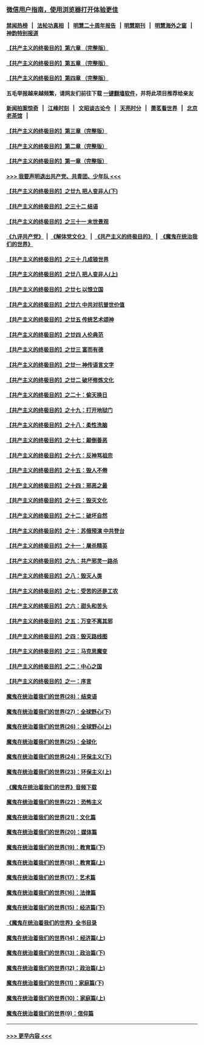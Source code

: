 ### [微信用户指南，使用浏览器打开体验更佳](https://github.com/gfw-breaker/banned-news1/blob/master/indexes/wechat-guide.md?t=0)
#### [禁闻热榜](热点新闻.md?t=0)  &nbsp;&nbsp;|&nbsp;&nbsp; [法轮功真相](https://github.com/gfw-breaker/truth/blob/master/README.md?t=0) &nbsp;&nbsp;|&nbsp;&nbsp; [明慧二十周年报告](https://github.com/gfw-breaker/mh-reports/blob/master/README.md?t=0) &nbsp;&nbsp;|&nbsp;&nbsp;[明慧期刊](https://github.com/gfw-breaker/mh-qikan) &nbsp;&nbsp;|&nbsp;&nbsp; [明慧海外之窗](https://github.com/gfw-breaker/mh-news/blob/master/README.md?t=0) &nbsp;&nbsp;|&nbsp;&nbsp; [神韵特别报道](https://github.com/gfw-breaker/mh-news/blob/master/shenyun.md?t=0)
#### [【共产主义的终极目的】第六章 （完整版）](../pages/nsc422/n11428913.md?t=02120102) 
#### [【共产主义的终极目的】第五章 （完整版）](../pages/nsc422/n11428912.md?t=02120102) 
#### [【共产主义的终极目的】第四章 （完整版）](../pages/nsc422/n11428907.md?t=02120102) 
#### 五毛举报越来越频繁，请网友们前往下载 [一键翻墙软件](https://github.com/gfw-breaker/ssr-accounts)，并将此项目推荐给亲友
#### [新闻拍案惊奇](https://github.com/gfw-breaker/banned-news1/blob/master/pages/link4.md) &nbsp;&nbsp;|&nbsp;&nbsp; [江峰时刻](https://github.com/gfw-breaker/banned-news1/blob/master/pages/link4.md) &nbsp;&nbsp;|&nbsp;&nbsp; [文昭谈古论今](https://github.com/gfw-breaker/banned-news1/blob/master/pages/link4.md) &nbsp;&nbsp;|&nbsp;&nbsp; [天亮时分](https://github.com/gfw-breaker/banned-news1/blob/master/pages/link4.md) &nbsp;&nbsp;|&nbsp;&nbsp; [萧茗看世界](https://github.com/gfw-breaker/banned-news1/blob/master/pages/link4.md) &nbsp;&nbsp;|&nbsp;&nbsp; [北京老茶馆](https://github.com/gfw-breaker/banned-news1/blob/master/pages/link4.md) &nbsp;&nbsp;|&nbsp;&nbsp; 
#### [【共产主义的终极目的】第三章（完整版）](../pages/nsc422/n11428848.md?t=02120102) 
#### [【共产主义的终极目的】第二章（完整版）](../pages/nsc422/n11428831.md?t=02120102) 
#### [【共产主义的终极目的】第一章（完整版）](../pages/nsc422/n11417651.md?t=02120102) 
#### [>>> 我要声明退出共产党、共青团、少年队 <<<](https://github.com/begood0513/goodnews/blob/master/quit/letter.md) 
#### [【共产主义的终极目的】之廿九 把人变非人(下)](../pages/nsc422/n11344140.md?t=02120102) 
#### [【共产主义的终极目的】之三十二 结语](../pages/nsc422/n11360535.md?t=02120102) 
#### [【共产主义的终极目的】之三十一 末世景观](../pages/nsc422/n11351129.md?t=02120102) 
#### [《九评共产党》](https://github.com/begood0513/9ping.md/blob/master/README.md) &nbsp;|&nbsp; [《解体党文化》](../../../../jtdwh.md/blob/master/README.md)  &nbsp;|&nbsp; [《共产主义的终极目的》](../../../../gczydzjmd.md/blob/master/README.md) &nbsp;|&nbsp; [《魔鬼在统治我们的世界》](../../../../mgztzwmdsj.md/blob/master/README.md) 
#### [【共产主义的终极目的】之三十 几成狼世界](../pages/nsc422/n11348280.md?t=02120102) 
#### [【共产主义的终极目的】之廿八 把人变非人(上)](../pages/nsc422/n11340492.md?t=02120102) 
#### [【共产主义的终极目的】之廿七 以恨立国](../pages/nsc422/n11336944.md?t=02120102) 
#### [【共产主义的终极目的】之廿六 中共对抗普世价值](../pages/nsc422/n11324785.md?t=02120102) 
#### [【共产主义的终极目的】之廿五 传统艺术颂神](../pages/nsc422/n11296396.md?t=02120102) 
#### [【共产主义的终极目的】之廿四 人伦典范](../pages/nsc422/n11296397.md?t=02120102) 
#### [【共产主义的终极目的】之廿三 富而有德](../pages/nsc422/n11283598.md?t=02120102) 
#### [【共产主义的终极目的】之廿一 神传语言文字](../pages/nsc422/n11263265.md?t=02120102) 
#### [【共产主义的终极目的】之廿二 破坏修炼文化](../pages/nsc422/n11245728.md?t=02120102) 
#### [【共产主义的终极目的】之二十：偷天换日](../pages/nsc422/n11238846.md?t=02120102) 
#### [【共产主义的终极目的】之十九：打开地狱门](../pages/nsc422/n11206376.md?t=02120102) 
#### [【共产主义的终极目的】之十八：柔性洗脑](../pages/nsc422/n11199994.md?t=02120102) 
#### [【共产主义的终极目的】之十七：颠倒善恶](../pages/nsc422/n11179782.md?t=02120102) 
#### [【共产主义的终极目的】之十六：反神骂祖宗](../pages/nsc422/n11166798.md?t=02120102) 
#### [【共产主义的终极目的】之十五：毁人不倦](../pages/nsc422/n11166792.md?t=02120102) 
#### [【共产主义的终极目的】之十四：邪恶之最](../pages/nsc422/n11150249.md?t=02120102) 
#### [【共产主义的终极目的】之十三：毁灭文化](../pages/nsc422/n11135227.md?t=02120102) 
#### [【共产主义的终极目的】之十二：破坏自然](../pages/nsc422/n11135214.md?t=02120102) 
#### [【共产主义的终极目的】之十：苏俄预演 中共登台](../pages/nsc422/n11118424.md?t=02120102) 
#### [【共产主义的终极目的】之十一：屠杀精英](../pages/nsc422/n11118442.md?t=02120102) 
#### [【共产主义的终极目的】之九：共产邪灵一路杀](../pages/nsc422/n11114139.md?t=02120102) 
#### [【共产主义的终极目的】之八：毁灭人类](../pages/nsc422/n11108503.md?t=02120102) 
#### [【共产主义的终极目的】之七：受苦的还是工农](../pages/nsc422/n11101809.md?t=02120102) 
#### [【共产主义的终极目的】之六：甜头和苦头](../pages/nsc422/n11096971.md?t=02120102) 
#### [【共产主义的终极目的】之五：万变不离其邪](../pages/nsc422/n11091285.md?t=02120102) 
#### [【共产主义的终极目的】之四：毁灭路线图](../pages/nsc422/n11086284.md?t=02120102) 
#### [【共产主义的终极目的】之三：马克思魔变](../pages/nsc422/n11061941.md?t=02120102) 
#### [【共产主义的终极目的】之二：中心之国](../pages/nsc422/n11047728.md?t=02120102) 
#### [【共产主义的终极目的】之一：序言](../pages/nsc422/n11086077.md?t=02120102) 
#### [魔鬼在统治着我们的世界(28)：结束语](../pages/nsc422/n10936246.md?t=02120102) 
#### [魔鬼在统治着我们的世界(27)：全球野心(下)](../pages/nsc422/n10928319.md?t=02120102) 
#### [魔鬼在统治着我们的世界(26)：全球野心(上)](../pages/nsc422/n10900318.md?t=02120102) 
#### [魔鬼在统治着我们的世界(25)：全球化](../pages/nsc422/n10788205.md?t=02120102) 
#### [魔鬼在统治着我们的世界(24)：环保主义(下)](../pages/nsc422/n10695307.md?t=02120102) 
#### [魔鬼在统治着我们的世界(23)：环保主义(上)](../pages/nsc422/n10688613.md?t=02120102) 
#### [《魔鬼在统治着我们的世界》音频下载](../pages/nsc422/n10635553.md?t=02120102) 
#### [魔鬼在统治着我们的世界(22)：恐怖主义](../pages/nsc422/n10614727.md?t=02120102) 
#### [魔鬼在统治着我们的世界(21)：文化篇](../pages/nsc422/n10597706.md?t=02120102) 
#### [魔鬼在统治着我们的世界(20)：媒体篇](../pages/nsc422/n10586579.md?t=02120102) 
#### [魔鬼在统治着我们的世界(19)：教育篇(下)](../pages/nsc422/n10564808.md?t=02120102) 
#### [魔鬼在统治着我们的世界(18)：教育篇(上)](../pages/nsc422/n10526970.md?t=02120102) 
#### [魔鬼在统治着我们的世界(17)：艺术篇](../pages/nsc422/n10499093.md?t=02120102) 
#### [魔鬼在统治着我们的世界(16)：法律篇](../pages/nsc422/n10485969.md?t=02120102) 
#### [魔鬼在统治着我们的世界(15)：经济篇(下)](../pages/nsc422/n10469975.md?t=02120102) 
#### [《魔鬼在统治着我们的世界》全书目录](../pages/nsc422/n10464261.md?t=02120102) 
#### [魔鬼在统治着我们的世界(14)：经济篇(上)](../pages/nsc422/n10457370.md?t=02120102) 
#### [魔鬼在统治着我们的世界(13)：政治篇(下)](../pages/nsc422/n10448270.md?t=02120102) 
#### [魔鬼在统治着我们的世界(12)：政治篇(上)](../pages/nsc422/n10444576.md?t=02120102) 
#### [魔鬼在统治着我们的世界(11)：家庭篇(下)](../pages/nsc422/n10440961.md?t=02120102) 
#### [魔鬼在统治着我们的世界(10)：家庭篇(上)](../pages/nsc422/n10435448.md?t=02120102) 
#### [魔鬼在统治着我们的世界(9)：信仰篇](../pages/nsc422/n10432159.md?t=02120102) 

----
#### [ >>> 更早内容 <<< ](../indexes/nsc422-earlier.md)
